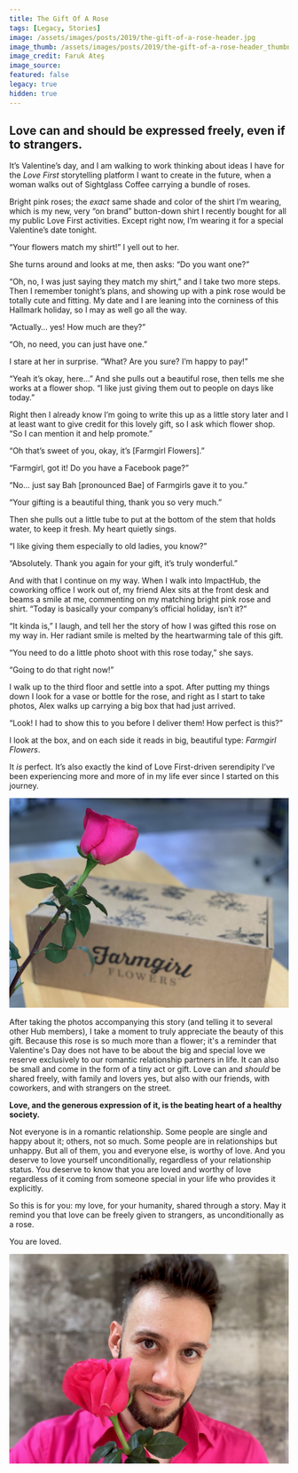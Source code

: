 ```yaml
---
title: The Gift Of A Rose
tags: [Legacy, Stories]
image: /assets/images/posts/2019/the-gift-of-a-rose-header.jpg
image_thumb: /assets/images/posts/2019/the-gift-of-a-rose-header_thumbnail.jpg
image_credit: Faruk Ateş
image_source:
featured: false
legacy: true
hidden: true
---
```


##  Love can and should be expressed freely, even if to strangers.
<!--more-->

It’s Valentine’s day, and I am walking to work thinking about ideas I have for the _Love First_ storytelling platform I want to create in the future, when a woman walks out of Sightglass Coffee carrying a bundle of roses.

Bright pink roses; the _exact_ same shade and color of the shirt I’m wearing, which is my new, very “on brand” button-down shirt I recently bought for all my public Love First activities. Except right now, I’m wearing it for a special Valentine’s date tonight.

“Your flowers match my shirt!” I yell out to her.

She turns around and looks at me, then asks: “Do you want one?”

“Oh, no, I was just saying they match my shirt,” and I take two more steps. Then I remember tonight’s plans, and showing up with a pink rose would be totally cute and fitting. My date and I are leaning into the corniness of this Hallmark holiday, so I may as well go all the way.

“Actually… yes! How much are they?”

“Oh, no need, you can just have one.”

I stare at her in surprise. “What? Are you sure? I’m happy to pay!”

“Yeah it’s okay, here…” And she pulls out a beautiful rose, then tells me she works at a flower shop. “I like just giving them out to people on days like today.”

Right then I already know I’m going to write this up as a little story later and I at least want to give credit for this lovely gift, so I ask which flower shop. “So I can mention it and help promote.”

“Oh that’s sweet of you, okay, it’s [Farmgirl Flowers].”

“Farmgirl, got it! Do you have a Facebook page?”

“No… just say Bah \[pronounced Bae] of Farmgirls gave it to you.”

“Your gifting is a beautiful thing, thank you so very much.”

Then she pulls out a little tube to put at the bottom of the stem that holds water, to keep it fresh. My heart quietly sings.

“I like giving them especially to old ladies, you know?”

“Absolutely. Thank you again for your gift, it’s truly wonderful.”

And with that I continue on my way. When I walk into ImpactHub, the coworking office I work out of, my friend Alex sits at the front desk and beams a smile at me, commenting on my matching bright pink rose and shirt. “Today is basically your company’s official holiday, isn’t it?”

“It kinda is,” I laugh, and tell her the story of how I was gifted this rose on my way in. Her radiant smile is melted by the heartwarming tale of this gift.

“You need to do a little photo shoot with this rose today,” she says.

“Going to do that right now!”

I walk up to the third floor and settle into a spot. After putting my things down I look for a vase or bottle for the rose, and right as I start to take photos, Alex walks up carrying a big box that had just arrived.

“Look! I had to show this to you before I deliver them! How perfect is this?”

I look at the box, and on each side it reads in big, beautiful type: _Farmgirl Flowers_.

It _is_ perfect. It’s also exactly the kind of Love First-driven serendipity I’ve been experiencing more and more of in my life ever since I started on this journey.

![Pink rose in front of Farmgirl box](assets/images/posts/2019/the-gift-of-a-rose-box-shot.jpg)

After taking the photos accompanying this story (and telling it to several other Hub members), I take a moment to truly appreciate the beauty of this gift. Because this rose is so much more than a flower; it's a reminder that Valentine's Day does not have to be about the big and special love we reserve exclusively to our romantic relationship partners in life. It can also be small and come in the form of a tiny act or gift. Love can and _should_ be shared freely, with family and lovers yes, but also with our friends, with coworkers, and with strangers on the street.

**Love, and the generous expression of it, is the beating heart of a healthy society.**

Not everyone is in a romantic relationship. Some people are single and happy about it; others, not so much. Some people are in relationships but unhappy. But all of them, you and everyone else, is worthy of love. And you deserve to love yourself unconditionally, regardless of your relationship status. You deserve to know that you are loved and worthy of love regardless of it coming from someone special in your life who provides it explicitly.

So this is for you: my love, for your humanity, shared through a story. May it remind you that love can be freely given to strangers, as unconditionally as a rose.

You are loved.

![Faruk with the pink rose](assets/images/posts/2019/the-gift-of-a-rose-faruk-rose.jpg)

